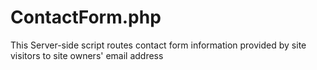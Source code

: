 # ContactForm.php
This Server-side script routes contact form information provided by
site visitors to site owners' email address

